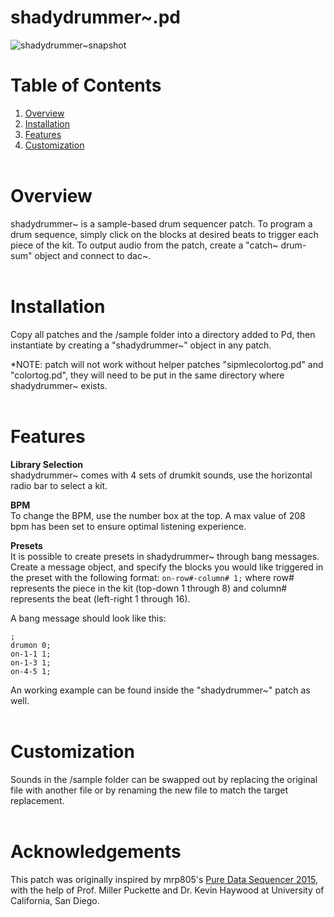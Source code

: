 # shadydrummer~.pd
![shadydrummer~snapshot](https://i.imgur.com/j9wB29L.png)

# Table of Contents
1. [Overview](#overview)
2. [Installation](#installation)
3. [Features](#features)
4. [Customization](#customization)
<br><br>

# Overview
shadydrummer~ is a sample-based drum sequencer patch. To program a drum sequence, simply click on the blocks at desired beats to trigger each piece of the kit. To output audio from the patch, create a "catch~ drum-sum" object and connect to dac~.
<br><br>

# Installation
Copy all patches and the /sample folder into a directory added to Pd, then instantiate by creating a "shadydrummer~" object in any patch.

*NOTE: patch will not work without helper patches "sipmlecolortog.pd" and "colortog.pd", they will need to be put in the same directory where shadydrummer~ exists.
<br><br>

# Features
**Library Selection**<br>
shadydrummer~ comes with 4 sets of drumkit sounds, use the horizontal radio bar to select a kit.<br>

**BPM**<br>
To change the BPM, use the number box at the top. A max value of 208 bpm has been set to ensure optimal listening experience.

**Presets**<br>
It is possible to create presets in shadydrummer~ through bang messages. Create a message object, and specify the blocks you would like triggered in the preset with the following format: `on-row#-column# 1;` where row# represents the piece in the kit (top-down 1 through 8) and column# represents the beat (left-right 1 through 16).

A bang message should look like this:
```
;
drumon 0;
on-1-1 1;
on-1-3 1;
on-4-5 1;
```
An working example can be found inside the "shadydrummer~" patch as well.<br><br>

# Customization
Sounds in the /sample folder can be swapped out by replacing the original file with another file or by renaming the new file to match the target replacement.<br><br>

# Acknowledgements
This patch was originally inspired by mrp805's [Pure Data Sequencer 2015](https://youtu.be/9Nz0bxwoqQE), with the help of Prof. Miller Puckette and Dr. Kevin Haywood at University of California, San Diego.